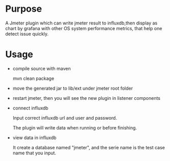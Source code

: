 Purpose
=====
A Jmeter plugin which can write jmeter result to influxdb,then display as chart by grafana with other OS system performance metrics, that help one detect issue quickly.

Usage
====
* compile source with maven

   mvn clean package

* move the generated jar to lib/ext under jmeter root folder

* restart jmeter, then you will see the new plugin in listener components

* connect influxdb

   Input correct influxdb url and user and password. 

   The plugin will write data when running or before finishing.

* view data in influxdb

   It create a database named "jmeter", and the serie name is the test case name that you input.
   
